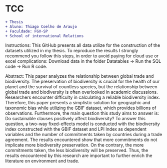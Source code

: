 # TCC

```diff
+ Thesis
+ Aluno: Thiago Coelho de Araujo
+ Faculdade: FGV-SP
+ School of international Relations
```
Instructions: 
This GitHub presents all data utilize for the construction of the datasets utilized in my thesis. To reproduce the results I strongly recommend you follow this steps, in order to avoid paying for cloud use or excel complications: Download data in the folder Datatables -> Run the SQL code -> Run R code.  

Abstract:
This paper analyzes the relationship between global trade and biodiversity. The preservation of biodiversity is crucial for the health of our planet and the survival of countless species, but the relationship between global trade and biodiversity is often overlooked in academic discussions. Researchers encounter difficulty in calculating a reliable biodiversity index. Therefore, this paper presents a simplistic solution for geographic and taxonomic bias while utilizing the GBIF dataset, which provides billions of observations. Furthermore, the main question this study aims to answer is: Do sustainable clauses positively affect biodiversity? To answer this question, a two-way fixed-effects model is conducted with the biodiversity index constructed with the GBIF dataset and LPI Index as dependent variables and the number of commitments taken by countries during a trade agreement. The results encountered show that more commitments do not implicate more biodiversity preservation. On the contrary, the more commitments taken, the less biodiversity will be preserved. Thus, the results encountered by this research are important to further enrich the literature on environment and trade.

